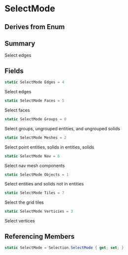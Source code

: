 # SelectMode

## Derives from Enum

## Summary

Select edges
## Fields

```c#
static SelectMode Edges = 4
```
Select edges
```c#
static SelectMode Faces = 5
```
Select faces
```c#
static SelectMode Groups = 0
```
Select groups, ungrouped entities, and ungrouped solids
```c#
static SelectMode Meshes = 2
```
Select point entities, solids in entities, solids
```c#
static SelectMode Nav = 6
```
Select nav mesh components
```c#
static SelectMode Objects = 1
```
Select entities and solids not in entities
```c#
static SelectMode Tiles = 7
```
Select the grid tiles
```c#
static SelectMode Verticies = 3
```
Select vertices
## Referencing Members

```c#
static SelectMode = Selection.SelectMode { get; set; } 
```

